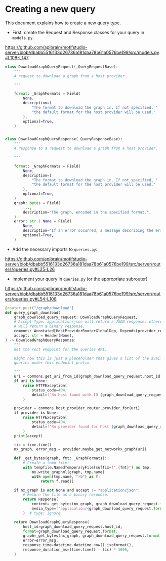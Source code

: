 # Creating a new query

This document explains how to create a new query type.

-   First, create the Request and Response classes for your query in `models.py`.

https://github.com/aplbrain/motifstudio-server/blob/dbabb5516133d26736a181daa78b61a0576be199/src/models.py#L108-L147

```python
class DownloadGraphQueryRequest(_QueryRequestBase):
    """
    A request to download a graph from a host provider.

    """

    format: _GraphFormats = Field(
        None,
        description=(
            "The format to download the graph in. If not specified, "
            "the default format for the host provider will be used."
        ),
        optional=True,
    )


class DownloadGraphQueryResponse(_QueryResponseBase):
    """
    A response to a request to download a graph from a host provider.

    """

    format: _GraphFormats = Field(
        None,
        description=(
            "The format to download the graph in. If not specified, "
            "the default format for the host provider will be used."
        ),
        optional=True,
    )
    graph: bytes = Field(
        ...,
        description="The graph, encoded in the specified format.",
    )
    error: str | None = Field(
        None,
        description="If an error occurred, a message describing the error.",
        optional=True,
    )

```

-   Add the necessary imports to `queries.py`:

https://github.com/aplbrain/motifstudio-server/blob/dbabb5516133d26736a181daa78b61a0576be199/src/server/routers/queries.py#L25-L26

-   Implement your query in `queries.py` (or the appropriate subrouter)

https://github.com/aplbrain/motifstudio-server/blob/dbabb5516133d26736a181daa78b61a0576be199/src/server/routers/queries.py#L54-L108

```python
@router.post("/graph/download")
def query_graph_download(
    graph_download_query_request: DownloadGraphQueryRequest,
    # Accept-Type: application/json will return a JSON response; otherwise, it
    # will return a binary response.
    commons: Annotated[HostProviderRouterGlobalDep, Depends(provider_router)],
    accept: str = Header(None),
) -> DownloadGraphQueryResponse:
    """
    Get the root endpoint for the queries API.

    Right now this is just a placeholder that gives a list of the available
    queries under this endpoint prefix.

    """
    uri = commons.get_uri_from_id(graph_download_query_request.host_id)
    if uri is None:
        raise HTTPException(
            status_code=404,
            detail=f"No host found with ID {graph_download_query_request.host_id}",
        )

    provider = commons.host_provider_router.provider_for(uri)
    if provider is None:
        raise HTTPException(
            status_code=404,
            detail=f"No provider found for host {graph_download_query_request.host_id}",
        )
    print(accept)

    tic = time.time()
    nx_graph, error_msg = provider.maybe_get_networkx_graph(uri)

    def _get_bytes(graph, fmt: _GraphFormats):
        # Create a temp file:
        with tempfile.NamedTemporaryFile(suffix=f".{fmt}") as tmp:
            nx.write_graphml(graph, tmp.name)
            with open(tmp.name, "rb") as f:
                return f.read()

    if nx_graph is not None and accept != "application/json":
        # Return the file as a binary response:
        return Response(
            content=_get_bytes(nx_graph, graph_download_query_request.format),
            media_type=f"application/{graph_download_query_request.format}",
        )  # type: ignore

    return DownloadGraphQueryResponse(
        host_id=graph_download_query_request.host_id,
        format=graph_download_query_request.format,
        graph=_get_bytes(nx_graph, graph_download_query_request.format) if nx_graph is not None else b"",
        error=error_msg,
        response_time=datetime.datetime.now().isoformat(),
        response_duration_ms=(time.time() - tic) * 1000,
    )
```
